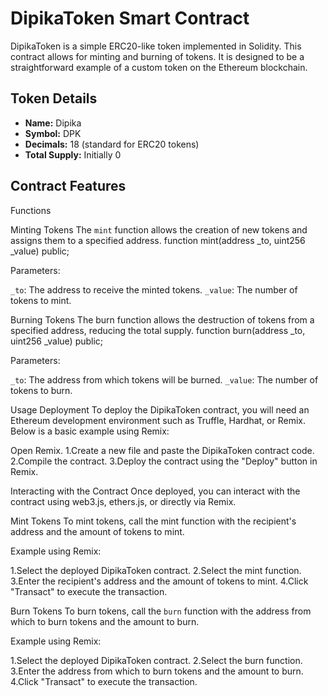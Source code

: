 # DipikaToken Smart Contract

DipikaToken is a simple ERC20-like token implemented in Solidity. This contract allows for minting and burning of tokens. It is designed to be a straightforward example of a custom token on the Ethereum blockchain.

## Token Details

- **Name:** Dipika
- **Symbol:** DPK
- **Decimals:** 18 (standard for ERC20 tokens)
- **Total Supply:** Initially 0

## Contract Features

Functions

Minting Tokens
The `mint` function allows the creation of new tokens and assigns them to a specified address.
function mint(address _to, uint256 _value) public;

Parameters:

`_to`: The address to receive the minted tokens.
`_value`: The number of tokens to mint.

Burning Tokens
The burn function allows the destruction of tokens from a specified address, reducing the total supply.
function burn(address _to, uint256 _value) public;

Parameters:

`_to`: The address from which tokens will be burned.
`_value`: The number of tokens to burn.

Usage
Deployment
To deploy the DipikaToken contract, you will need an Ethereum development environment such as Truffle, Hardhat, or Remix. Below is a basic example using Remix:

Open Remix.
1.Create a new file and paste the DipikaToken contract code.
2.Compile the contract.
3.Deploy the contract using the "Deploy" button in Remix.

Interacting with the Contract
Once deployed, you can interact with the contract using web3.js, ethers.js, or directly via Remix.

Mint Tokens
To mint tokens, call the mint function with the recipient's address and the amount of tokens to mint.

Example using Remix:

1.Select the deployed DipikaToken contract.
2.Select the mint function.
3.Enter the recipient's address and the amount of tokens to mint.
4.Click "Transact" to execute the transaction.

Burn Tokens
To burn tokens, call the `burn` function with the address from which to burn tokens and the amount to burn.

Example using Remix:

1.Select the deployed DipikaToken contract.
2.Select the burn function.
3.Enter the address from which to burn tokens and the amount to burn.
4.Click "Transact" to execute the transaction.

